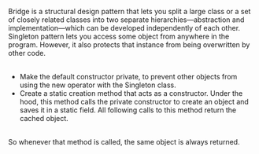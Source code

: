 Bridge is a structural design pattern that lets you split a large
class or a set of closely related classes into two separate
hierarchies—abstraction and implementation—which can be
developed independently of each other.
<br>
Singleton pattern lets you access
some object from anywhere in the program. However, it also
protects that instance from being overwritten by other code.
<br><br>
- Make the default constructor private, to prevent other objects
from using the new operator with the Singleton class.
- Create a static creation method that acts as a constructor.
Under the hood, this method calls the private constructor to
create an object and saves it in a static field. All following calls
to this method return the cached object.
<br>
So whenever that method is
called, the same object is always returned.
